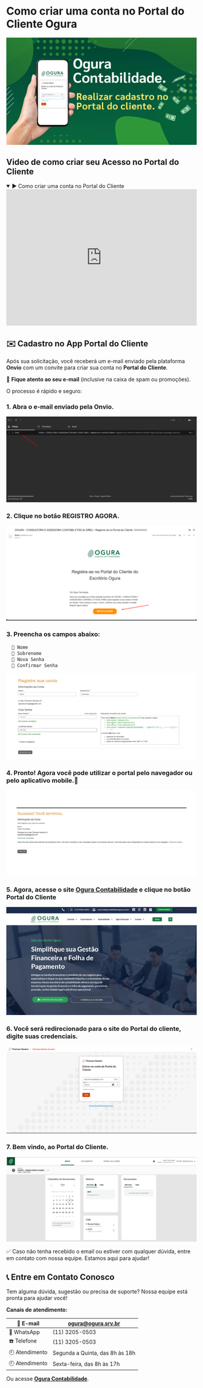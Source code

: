 # Como criar uma conta no Portal do Cliente Ogura
![Ogura](../assets/thumbmail_acesso_portal.png)

## Video de como criar seu Acesso no Portal do Cliente
<details open>
  <summary>▶️ Como criar uma conta no Portal do Cliente</summary>

  <iframe
    width="100%"
    height="360"
    src="https://www.youtube.com/embed/fmOpYcn5YxA"
    title="App Portal do Cliente"
    frameborder="0"
    allow="accelerometer; autoplay; clipboard-write; encrypted-media; gyroscope; picture-in-picture"
    allowfullscreen
  ></iframe>
</details>


## ✉️ Cadastro no App Portal do Cliente

Após sua solicitação, você receberá um e-mail enviado pela plataforma **Onvio** 
com um convite para criar sua conta no **Portal do Cliente**.

📌 **Fique atento ao seu e-mail** (inclusive na caixa de spam ou promoções).

O processo é rápido e seguro:

### 1. Abra o e-mail enviado pela Onvio.
![Ogura](../assets/onvio_email.png)
### 2. Clique no botão REGISTRO AGORA.
![Ogura](../assets/registro_agora.png)
### 3. Preencha os campos abaixo:    
      🔵 Nome
      🔵 Sobrenome
      🔵 Nova Senha
      🔵 Confirmar Senha    
   ![Ogura](../assets/senha_onvio.png)
### 4. Pronto! Agora você pode utilizar o portal pelo navegador ou pelo aplicativo mobile.:wave:
   ![Ogura](../assets/sucesso_registro.png)
### 5. Agora, acesse o site [Ogura Contabilidade](https://www.contabilidadeogura.com.br) e clique no botão Portal do Cliente
   ![Ogura](../assets/site_ogura.png)
### 6. Você será redirecionado para o site do Portal do cliente, digite suas credenciais.
   ![Ogura](../assets/credenciais_portal_cliente.png)
### 7. Bem vindo, ao Portal do Cliente.
   ![Ogura](../assets/acesso_portal_cliente.png)

:white_check_mark: Caso não tenha recebido o email ou estiver com qualquer dúvida, 
entre em contato com nossa equipe. Estamos aqui para ajudar!

## 📞 Entre em Contato Conosco

Tem alguma dúvida, sugestão ou precisa de suporte?
Nossa equipe está pronta para ajudar você!

**Canais de atendimento:**

| 📧 E-mail         | ogura@ogura.srv.br                    |
|------------------|---------------------------------------- |
| 📱 WhatsApp       | (11) 3205-0503                        |
| ☎️ Telefone       | (11)  3205-0503                         |
| 🕘 Atendimento     | Segunda a Quinta, das 8h às 18h       |
| 🕘 Atendimento     | Sexta-feira, das 8h às 17h            |

Ou acesse **[Ogura Contabilidade](https://www.contabilidadeogura.com.br/)**.
 
